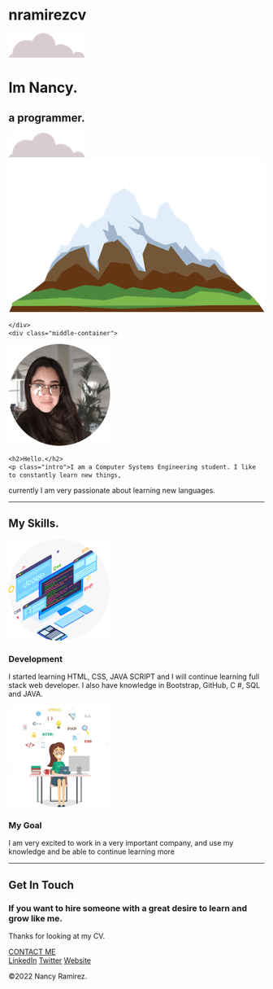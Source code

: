 # nramirezcv
<!DOCTYPE html>
<html>
  <head>
    <meta charset="utf-8">
    <title>Nancy Ramirez</title>
    <link rel="stylesheet" href="CSS/styles.css">
    <link rel="icon" href="favicon.ico">
    <link rel="preconnect" href="https://fonts.googleapis.com">
<link rel="preconnect" href="https://fonts.gstatic.com" crossorigin>
<link href="https://fonts.googleapis.com/css2?family=Merriweather&family=Montserrat&family=Sacramento&display=swap" rel="stylesheet">
  </head>
  <body>
    <div class="top-container">
      <img class="top-cloud"src="images/cloud.png" alt="cloud-img">
      <h1>Im Nancy.</h1>
      <h2>a <span class="pro">pro</span>grammer.</h2>
      <img class="buttom-cloud"src="images/cloud.png" alt="cloud-img">
      <img src="images/mountain.png" alt="mountain-img">

    </div>
    <div class="middle-container">
  <div class="profile">
    <img src="images/circle-me.png" alt="circle-me" width="200" height="200">

    <h2>Hello.</h2>
    <p class="intro">I am a Computer Systems Engineering student. I like to constantly learn new things,
 currently I am very passionate about learning new languages.</p>
  </div>
  <hr>
  <div class="skills">
    <h2>My Skills.</h2>
    <div class="skill-row">
      <img class="code-image-circle" src="images/code-image-circle.png" alt="code-image-circle" width="200"height="200">
      <h3>Development</h3>
      <p>I started learning HTML, CSS, JAVA SCRIPT and I will continue learning full stack web developer. I also have knowledge in Bootstrap, GitHub, C #, SQL and JAVA.</p>
    </div>
    <div class="skill-row">
      <img class="programadora-img" src="images/programadora.png" width="200" height="200" alt="programadora-img">
      <h3>My Goal</h3>
      <p>I am very excited to work in a very important company, and use my knowledge and be able to continue learning more</p>
    </div>
  </div>
  <hr>
  <div class="contact-me">
    <h2>Get In Touch</h2>
    <h3>If you want to hire someone with a great desire to learn and grow like me.</h3>
    <p class="contact-message">Thanks for looking at my CV.</p>
    <a class="btn" href="mailto:nan.onlyme@gmail.com">CONTACT ME</a>
  </div>
</div>


<div class="bottom-container">
  <a class="footer-link" href="https://www.linkedin.com/in/nancy-ram%C3%ADrez-067900218">LinkedIn</a>
  <a class="footer-link" href="https://twitter.com/">Twitter</a>
  <a class="footer-link" href="">Website</a>
  <p class="copyright">©2022 Nancy Ramirez.</p>
</div>


